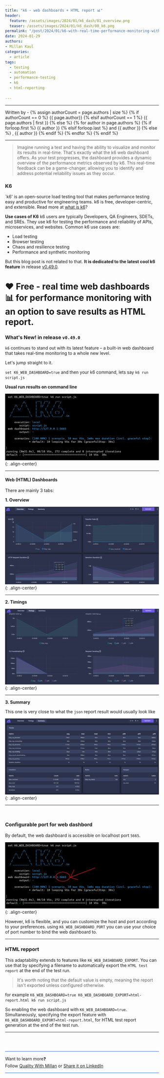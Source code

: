 ```yaml
---
title: "k6 - web dashboards + HTML report 📊"
header:
  feature: /assets/images/2024/01/k6_dash/01_overview.png
  teaser: /assets/images/2024/01/k6_dash/00_k6.png
permalink: "/post/2024/01/k6-with-real-time-performance-monitoring-with-web-dashboards.html"
date: 2024-01-29
authors:
- Millan Kaul
categories:
  - article
tags:
  - testing
  - automation
  - performance-testing
  - k6
  - html-reporting
  
---
```


<hr>
<p>
 Written by -
{% assign authorCount = page.authors | size %}
{% if authorCount == 0 %}
   {{ page.author}}
{% elsif authorCount == 1 %}
    {{ page.authors | first }}         
{% else %}
    {% for author in page.authors %}
        {% if forloop.first %}
            {{ author }}
        {% elsif forloop.last %}
            and {{ author }}
        {% else %}
            , {{ author }}
        {% endif %}
    {% endfor %}
{% endif %}
</p>

<hr>

> Imagine running a test and having the ability to visualize and monitor its results in real-time. That's exactly what the k6 web dashboard offers. As your test progresses, the dashboard provides a dynamic overview of the performance metrics observed by k6. This real-time feedback can be a game-changer, allowing you to identify and address potential reliability issues as they occur.

### K6

`k6' is an open-source load testing tool that makes performance testing easy and productive for engineering teams. k6 is free, developer-centric, and extensible. Read more at [what is k6](https://k6.io/docs/#what-is-k6)?

**Use cases of K6**
k6 users are typically Developers, QA Engineers, SDETs, and SREs. They use k6 for testing the performance and reliability of APIs, microservices, and websites. Common k6 use cases are:

- Load testing
- Browser testing
- Chaos and resilience testing
- Performance and synthetic monitoring

But this blog post is not related to that. **It is dedicated to the latest cool k6 feature** in release [v0.49.0](https://github.com/grafana/k6/releases/tag/v0.49.0). 

# ❤️ Free - real time web dashboards 📊 for performance monitoring with an option to save results as HTML report.


### What's New! in release `v0.49.0`

`k6` continues to stand out with its latest feature – a built-in web dashboard that takes real-time monitoring to a whole new level.

Let's jump straight to it.

`set K6_WEB_DASHBOARD=true` and then your k6 command, lets say `k6 run script.js` 

**Usual run results on command line**

!["Image showing port 5665 used as default for k6 web dashboards"](/assets/images/2024/01/k6_dash/tile.png){: .align-center}

-----

#### Web (HTML) Dashboards

There are mainly 3 tabs:

**1. Overview**

!["Image showing port 5665 used as default for k6 web dashboards"](/assets/images/2024/01/k6_dash/04_overview.png){: .align-center}

-----

**2. Timings**

!["Image showing port 5665 used as default for k6 web dashboards"](/assets/images/2024/01/k6_dash/04_Timings.png){: .align-center}

-----
**3. Summary**

This one is very close to what the `json` report result would usually look like

!["Image showing port 5665 used as default for k6 web dashboards"](/assets/images/2024/01/k6_dash/04_summary.png){: .align-center}

-----

<br /> 

### Configurable port for web dashbord

By default, the web dashboard is accessible on localhost port `5665`. 

!["Image showing port 5665 used as default for k6 web dashboards"](/assets/images/2024/01/k6_dash/01_port.png){: .align-center}

However, k6 is flexible, and you can customize the host and port according to your preferences. 
using `K6_WEB_DASHBOARD_PORT`	you can use your choice of port number to bind the web dashboard to.

-----


### HTML repport

This adaptability extends to features like `K6_WEB_DASHBOARD_EXPORT`. 
You can use that by specifying a filename to automatically export the `HTML test report` at the end of the test run.

> It's worth noting that the default value is empty, meaning the report isn't exported unless configured otherwise.

for example `K6_WEB_DASHBOARD=true K6_WEB_DASHBOARD_EXPORT=html-report.html k6 run script.js`

So enabling the web dashboard with `K6_WEB_DASHBOARD=true`. Simultaneously, specifying the export feature with `K6_WEB_DASHBOARD_EXPORT=html-report.html`, for HTML test report generation at the end of the test run.

-----


<br>
<br>

<hr style="border: none; height:1px; background-color: #0F4CCC; position: relative;">

Want to learn more❓
<br> 
Follow [Quality With Millan](https://www.linkedin.com/company/quality-with-millan) or <a href="https://www.linkedin.com/shareArticle?url=https://qualitywithmillan.github.io{{ page.url }}&title=I+came+through+this+awesome+blogs+on+%0A%23QualityWithMillan" title="I came through this awesome blogs on #QualityWithMillan" target="_blank">Share it on LinkedIn</a>

<hr style="border: none; height:1px; background-color: #0F4CCC; position: relative;">

<script data-name="BMC-Widget" data-cfasync="false" src="https://cdnjs.buymeacoffee.com/1.0.0/widget.prod.min.js" data-id="millankaul" data-description="Support me on Buy me a coffee!" data-message="Thank you for visiting, now you can buy me a coffee 😉" data-color="#40DCA5" data-position="Right" data-x_margin="18" data-y_margin="18"></script>